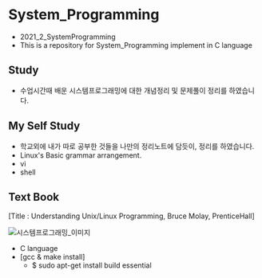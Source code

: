 # System_Programming
- 2021_2_SystemProgramming
- This is a repository for System_Programming implement in C language

## Study
- 수업시간때 배운 시스템프로그래밍에 대한 개념정리 및 문제풀이 정리를 하였습니다.

## My Self Study
- 학교외에 내가 따로 공부한 것들을 나만의 정리노트에 담듯이, 정리를 하였습니다.
- Linux's Basic grammar arrangement.
- vi
- shell


## Text Book
[Title : Understanding Unix/Linux Programming, Bruce Molay, PrenticeHall]

![시스템프로그래밍_이미지](https://images-na.ssl-images-amazon.com/images/I/51LdVPmPmzL._SX218_BO1,204,203,200_QL40_FMwebp_.jpg)
 - C language
 - [gcc & make install]
   - $ sudo apt-get install build essential
